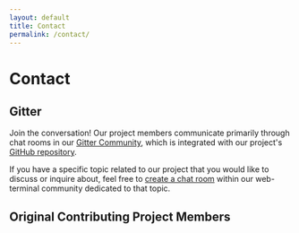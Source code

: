 ```yaml
---
layout: default
title: Contact
permalink: /contact/
---
```


# Contact
## Gitter
Join the conversation! Our project members communicate primarily through chat rooms in our [Gitter Community](https://gitter.im/web-terminal/community), which is integrated with our project's [GitHub repository](https://github.com/danielle-galvao/web-terminal).

If you have a specific topic related to our project that you would like to discuss or inquire about, feel free to [create a chat room](https://gitter.im/web-terminal/community#createroom) within our web-terminal community dedicated to that topic.

## Original Contributing Project Members
